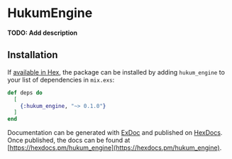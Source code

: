 # HukumEngine

**TODO: Add description**

## Installation

If [available in Hex](https://hex.pm/docs/publish), the package can be installed
by adding `hukum_engine` to your list of dependencies in `mix.exs`:

```elixir
def deps do
  [
    {:hukum_engine, "~> 0.1.0"}
  ]
end
```

Documentation can be generated with [ExDoc](https://github.com/elixir-lang/ex_doc)
and published on [HexDocs](https://hexdocs.pm). Once published, the docs can
be found at [https://hexdocs.pm/hukum_engine](https://hexdocs.pm/hukum_engine).

